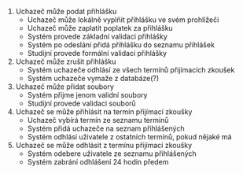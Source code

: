 1. Uchazeč může podat přihlášku
    - Uchazeč může lokálně vyplňit přihlášku ve svém prohlížeči
    - Uchazeč může zaplatit poplatek za přihlášku
    - Systém provede základní validaci přihlášky
    - Systém po odeslání přidá přihlášku do seznamu přihlášek
    - Studijní provede formální validaci přihlášky
2. Uchazeč může zrušit přihlášku
    - Systém uchazeče odhlásí ze všech termínů přijímacích zkoušek
    - Systém uchazeče vymaže z databáze(?)
3. Uchazeč může přidat soubory
    - Systém přijme jenom validní soubory
    - Studijní provede validaci souborů
4. Uchazeč se může přihlásit na termín přijímací zkoušky
    - Uchazeč vybírá termín ze seznamu termínů
    - Systém přidá uchazeče na seznam přihlášených
    - Systém odhlásí uživatele z ostatních termínů, pokud nějaké má
5. Uchazeč se může odhlásit z termínu přijímací zkoušky
    - Systém odebere uživatele ze seznamu přihlášených
    - Systém zabrání odhlášení 24 hodin předem